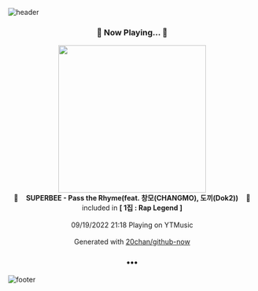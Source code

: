![header](https://capsule-render.vercel.app/api?type=wave&height=170&section=header&text=Hi.%20I'm%20SHIFT&fontColor=090707&fontAlignX=45&fontAlignY=65&fontSize=100)

<h3 align="center">🎵 Now Playing... 🎵</h3>
<p align="center">
  <a href="https://music.youtube.com/watch?v=PjwptpBk9BM">
    <img width="300" src="https://lh3.googleusercontent.com/xCo2s3t7D--mu1PJYifAzhmSbxoLYlFgDM2WxE-U9P9JQbBp06Tp1UnccRM91oXkiW6TpApbSBGxp-6y">
  </a>
  <br>
  🎵&nbsp&nbsp&nbsp <b>SUPERBEE - Pass the Rhyme(feat. 창모(CHANGMO), 도끼(Dok2))</b> &nbsp&nbsp&nbsp🎵
  <br>
  included in <b>[ 1집 : Rap Legend ]</b>
  
  <br />
  <br />
  09/19/2022 21:18 Playing on YTMusic
  <br />
  <br />
  Generated with <a href="https://github.com/20chan/github-now">20chan/github-now</a>
</p>

<h3 align="center">•••</h3>

![footer](https://capsule-render.vercel.app/api?type=wave&height=150&section=footer)

